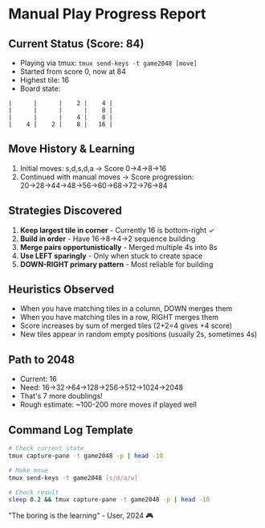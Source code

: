 # Manual Play Progress Report

## Current Status (Score: 84)
- Playing via tmux: `tmux send-keys -t game2048 [move]`
- Started from score 0, now at 84
- Highest tile: 16
- Board state:
```
|      |      |    2 |    4 |
|      |      |      |    8 |
|      |      |    4 |    8 |
|    4 |    2 |    8 |   16 |
```

## Move History & Learning
1. Initial moves: s,d,s,d,a → Score 0→4→8→16
2. Continued with manual moves → Score progression: 20→28→44→48→56→60→68→72→76→84

## Strategies Discovered
1. **Keep largest tile in corner** - Currently 16 is bottom-right ✓
2. **Build in order** - Have 16→8→4→2 sequence building
3. **Merge pairs opportunistically** - Merged multiple 4s into 8s
4. **Use LEFT sparingly** - Only when stuck to create space
5. **DOWN-RIGHT primary pattern** - Most reliable for building

## Heuristics Observed
- When you have matching tiles in a column, DOWN merges them
- When you have matching tiles in a row, RIGHT merges them  
- Score increases by sum of merged tiles (2+2=4 gives +4 score)
- New tiles appear in random empty positions (usually 2s, sometimes 4s)

## Path to 2048
- Current: 16
- Need: 16→32→64→128→256→512→1024→2048
- That's 7 more doublings!
- Rough estimate: ~100-200 more moves if played well

## Command Log Template
```bash
# Check current state
tmux capture-pane -t game2048 -p | head -10

# Make move
tmux send-keys -t game2048 [s/d/a/w]

# Check result
sleep 0.2 && tmux capture-pane -t game2048 -p | head -10
```

"The boring is the learning" - User, 2024 🎮